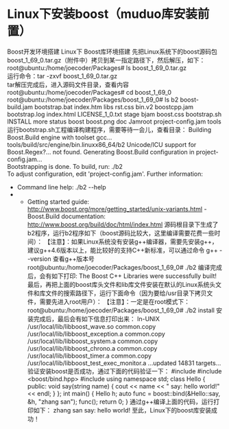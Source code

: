 # Linux下安装boost（muduo库安装前置）

Boost开发环境搭建 
Linux下 Boost库环境搭建 
先把Linux系统下的boost源码包boost_1_69_0.tar.gz（附件中）拷贝到某一指定路径下，然后解压，如下：
root@ubuntu:/home/joecoder/Packages# ls 
boost_1_69_0.tar.gz  
运行命令：tar -zxvf boost_1_69_0.tar.gz   
tar解压完成后，进入源码文件目录，查看内容 
root@ubuntu:/home/joecoder/Packages# cd boost_1_69_0 
root@ubuntu:/home/joecoder/Packages/boost_1_69_0# ls b2      boost-build.jam  bootstrap.bat  index.htm   libs                rst.css bin.v2  boostcpp.jam     bootstrap.log  index.html  LICENSE_1_0.txt     stage bjam    boost.css        bootstrap.sh   INSTALL     more                status boost   boost.png        doc            Jamroot     project-config.jam  tools  
运行bootstrap.sh工程编译构建程序，需要等待一会儿，查看目录： 
Building Boost.Build engine with toolset gcc... tools/build/src/engine/bin.linuxx86_64/b2 Unicode/ICU support for Boost.Regex?... not found. Generating Boost.Build configuration in project-config.jam...  
Bootstrapping is done. To build, run:      ./b2      
To adjust configuration, edit 'project-config.jam'. Further information:     
- Command line help:      ./b2 --help
- - Getting started guide:       http://www.boost.org/more/getting_started/unix-variants.html          - Boost.Build documentation:      http://www.boost.org/build/doc/html/index.html
源码根目录下生成了b2程序，运行b2程序如下（boost源码比较大，这里编译需要花费一些时间）：
【注意】：如果Linux系统没有安装g++编译器，需要先安装g++，建议g++4.6版本以上，能比较好的支持C++新标准，可以通过命令 g++ --version 查看g++版本号 root@ubuntu:/home/joecoder/Packages/boost_1_69_0# ./b2
编译完成后，会有如下打印:
The Boost C++ Libraries were successfully built!
最后，再把上面的boost库头文件和lib库文件安装在默认的Linux系统头文件和库文件的搜索路径下，运行下面命令（因为要给/usr目录下拷贝文件，需要先进入root用户）：
【注意】：一定是在root模式下：
root@ubuntu:/home/joecoder/Packages/boost_1_69_0# ./b2 install
安装完成后，最后会有如下信息打印出来：
ln-UNIX /usr/local/lib/libboost_wave.so common.copy /usr/local/lib/libboost_exception.a common.copy /usr/local/lib/libboost_system.a common.copy /usr/local/lib/libboost_chrono.a common.copy /usr/local/lib/libboost_timer.a common.copy /usr/local/lib/libboost_test_exec_monitor.a ...updated 14831 targets...
验证安装boost是否成功，通过下面的代码验证一下：
#include <iostream>
#include <boost/bind.hpp>
#include <string>
using namespace std;
class Hello {
public:
void say(string name)  	{
cout << name << " say: hello world!" << endl;
} };
int main() {
Hello h;
auto func = boost::bind(&Hello::say, &h, "zhang san");
func();
return 0;
} 通过g++编译上面的代码，运行打印如下：
zhang san say: hello world!
至此，Linux下的boost库安装成功！
